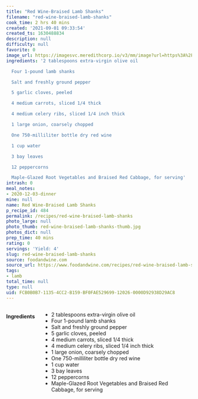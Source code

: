 ```yaml
---
title: "Red Wine-Braised Lamb Shanks"
filename: "red-wine-braised-lamb-shanks"
cook_time: 2 hrs 40 mins
created: '2021-09-01 09:33:54'
created_ts: 1630488834
description: null
difficulty: null
favorite: 0
image_url: https://imagesvc.meredithcorp.io/v3/mm/image?url=https%3A%2F%2Fstatic.onecms.io%2Fwp-content%2Fuploads%2Fsites%2F9%2F2015%2F01%2FACF36.jpg&q=85
ingredients: '2 tablespoons extra-virgin olive oil

  Four 1-pound lamb shanks

  Salt and freshly ground pepper

  5 garlic cloves, peeled

  4 medium carrots, sliced 1/4 thick

  4 medium celery ribs, sliced 1/4 inch thick

  1 large onion, coarsely chopped

  One 750-milliliter bottle dry red wine

  1 cup water

  3 bay leaves

  12 peppercorns

  Maple-Glazed Root Vegetables and Braised Red Cabbage, for serving'
intrash: 0
meal_notes:
- 2020-12-03-dinner
mine: null
name: Red Wine-Braised Lamb Shanks
p_recipe_id: 484
permalink: /recipes/red-wine-braised-lamb-shanks
photo_large: null
photo_thumb: red-wine-braised-lamb-shanks-thumb.jpg
photos_dict: null
prep_time: 40 mins
rating: 0
servings: 'Yield: 4'
slug: red-wine-braised-lamb-shanks
source: foodandwine.com
source_url: https://www.foodandwine.com/recipes/red-wine-braised-lamb-shanks
tags:
- lamb
total_time: null
type: null
uid: FCB0B0B7-1135-4CC2-B159-BF0FAE529699-12026-0000D92938D29AC8
---
```

<div class="columns large-7 small-12" id="writeup">	</div><!-- #writeup -->
</div><!-- #row-one -->
<div class="row" id="row-two">	<div class="columns large-4 small-12" id="ingredients"><h4>Ingredients</h4><div class="box box-ingredients content"><ul>
<li>2 tablespoons extra-virgin olive oil</li>
<li>Four 1-pound lamb shanks</li>
<li>Salt and freshly ground pepper</li>
<li>5 garlic cloves, peeled</li>
<li>4 medium carrots, sliced 1/4 thick</li>
<li>4 medium celery ribs, sliced 1/4 inch thick</li>
<li>1 large onion, coarsely chopped</li>
<li>One 750-milliliter bottle dry red wine</li>
<li>1 cup water</li>
<li>3 bay leaves</li>
<li>12 peppercorns</li>
<li>Maple-Glazed Root Vegetables and Braised Red Cabbage, for serving</li>
</ul>
</div>	</div>	<div class="columns large-6 small-12" id="directions">	</div>